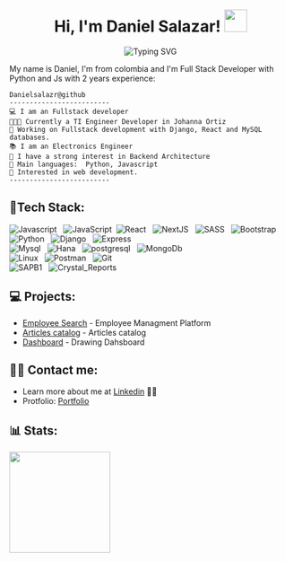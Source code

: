 <div>
<h1 align="center">
  Hi, I'm Daniel Salazar!
  <img src="https://media.giphy.com/media/hvRJCLFzcasrR4ia7z/giphy.gif" width="40">
</h1>
<p align="center" >
<img src="https://readme-typing-svg.demolab.com?font=Fira+Code&duration=4996&pause=1000&center=true&vCenter=true&lines=FullStack+Python - JS+Developer;Django+%7C+React+%7C+Express;Always+keep+learning+new+things" align='center' alt="Typing SVG" />
</p>

<div>

  <p>My name is Daniel, I'm from colombia and I'm Full Stack Developer with Python and Js with 2 years experience:</p>
  
```
Danielsalazr@github
-------------------------
💻 I am an Fullstack developer 
👨🏽‍💻 Currently a TI Engineer Developer in Johanna Ortiz
🔭 Working on Fullstack development with Django, React and MySQL databases.
📚 I am an Electronics Engineer
📝 I have a strong interest in Backend Architecture
🌟 Main languages:  Python, Javascript
🚩 Interested in web development.
-------------------------
```

</div>

<!-- ## Hi there 👋 -->


<!-- ## 🎯 Strong Skills: -->
## 💼Tech Stack:
<!-- <p align="center"> -->

![Javascript](https://img.shields.io/badge/JavaScript-F7DF1E?style=for-the-badge&logo=javascript&logoColor=black&style=flat)&nbsp;&nbsp;
![JavaScript](https://img.shields.io/badge/-JavaScript-05122A?style=flat&logo=javascript)&nbsp;
![React](https://img.shields.io/badge/React-20232A?style=for-the-badge&logo=react&logoColor=61DAFB&style=flat)&nbsp;&nbsp;
![NextJS](https://img.shields.io/badge/Next-black?style=for-the-badge&logo=next.js&logoColor=white&style=flat)&nbsp;&nbsp;
![SASS](https://img.shields.io/badge/Sass-CC6699?style=for-the-badge&logo=sass&logoColor=white&style=flat)&nbsp;&nbsp;
![Bootstrap](https://img.shields.io/badge/Bootstrap-563D7C?style=for-the-badge&logo=bootstrap&logoColor=white&style=flat)&nbsp;&nbsp;\
![Python](https://img.shields.io/badge/Python-14354C?style=for-the-badge&logo=python&logoColor=white&style=flat)&nbsp;&nbsp;
![Django](https://img.shields.io/badge/Django-092E20?style=for-the-badge&logo=django&logoColor=white&style=flat)&nbsp;&nbsp;
![Express](https://img.shields.io/badge/Express.js-404D59?style=for-the-badge&style=flat)&nbsp;&nbsp;\
![Mysql](https://img.shields.io/badge/MySQL-005C84?style=for-the-badge&logo=mysql&logoColor=white&style=flat)&nbsp;&nbsp;
![Hana](https://img.shields.io/badge/HanaDB-0FAAFF?style=for-the-badge&logo=sap&logoColor=white&style=flat)&nbsp;&nbsp;
![postgresql](https://img.shields.io/badge/PostgreSQL-316192?style=for-the-badge&logo=postgresql&logoColor=white&style=flat)&nbsp;&nbsp;
![MongoDb](https://img.shields.io/badge/MongoDB-4EA94B?style=for-the-badge&logo=mongodb&logoColor=white&style=flat)&nbsp;&nbsp;\
![Linux](https://img.shields.io/badge/Linux-FCC624?style=for-the-badge&logo=linux&logoColor=black&style=flat)&nbsp;&nbsp;
![Postman](https://img.shields.io/badge/Postman-FF6C37?style=for-the-badge&logo=Postman&logoColor=white&style=flat)&nbsp;&nbsp;
![Git](https://img.shields.io/badge/Git-F05032?style=for-the-badge&logo=git&logoColor=white&style=flat)&nbsp;&nbsp;\
![SAPB1](https://img.shields.io/badge/SAP_B1-0FAAFF?style=for-the-badge&logo=sap&logoColor=white&style=flat)&nbsp;&nbsp;
![Crystal_Reports](https://img.shields.io/badge/Crystal_Reports-0FAAFF?style=for-the-badge&logo=sap&logoColor=white&style=flat)&nbsp;&nbsp;
<!-- </p> -->


## 💻 Projects:

- [Employee Search](http://www.sicla.lat:8002/) - Employee Managment Platform
- [Articles catalog](http://www.sicla.lat:8004/) - Articles catalog
- [Dashboard](http://www.sicla.lat:8006/) - Drawing Dahsboard
<!-- - [NodeJs](https://nodejs.org/en/) - Server Environment -->

## 🤝🏻 Contact me:

- Learn more about me at <a href="https://www.linkedin.com/in/danielsalazr/">Linkedin</a> 👨‍💼
- Protfolio: <a href="http://sicla.lat/">Portfolio</a>

<!-- ## 📊 Some of my stats are: -->

## 📊 Stats:

<a href="https://github.com/AVS1508">
<!--   <img height="180em" src="https://github-readme-stats.vercel.app/api?username=danielsalazr&theme=buefy&show_icons=true" /> -->
  <img height="180em" src="https://github-readme-stats.vercel.app/api/top-langs/?username=danielsalazr&theme=buefy&layout=compact" />
</a>

<!--
* Currently working for [@splitio](https://github.com/splitio) as a Staff SRE
* I have a [YouTube channel](https://youtube.com/peladonerd) (in Spanish) about SRE technologies like Docker and Kubernetes.
* I offer consulting hours, you can find a slot [here](https://peladonerd.as.me)

## Skills

* Using Kubernetes in Production since 2016
* AWS, Terraform, Docker, all the cloud stuff :) 
* Critical thinking, decision-making and problem solving skills
* Some Python coding
* Special skills and experience in fast growing startups.

## Contact

Find all of my socials and resume in my [website](https://fredrikson.com.ar)


**danielsalazr/danielsalazr** is a ✨ _special_ ✨ repository because its `README.md` (this file) appears on your GitHub profile.

I am a software Engineer who is passionate about technology, languages and culture. Some technologies I enjoy working include Python and JavaScript, I also strengthen myself professionally with the practice of a robust framework such as Django and FastAPI.

- 🚀 My favorite study plataform is Platzi💚.
- 💬 Ask me about whatever you want. I am interested in helping and sharing.
- 🌱 I´m currently learning Python with FastAPI to enhance my Backend skills.
- 📊 My growth never stops because I apply the continuous improvement method in both professional and personal.

## 🚀 Proyects:

- [Platzi Master Project](https://github.com/Platzi-Master-C8/gethired-jobplacement-ratings-backend "Jobplacement Ratings")

## 🎯 Some Technologies I use:
<p align="center">


<img src="https://img.shields.io/badge/Linux-FCC624?style=for-the-badge&logo=linux&logoColor=black" alt="Linux">&nbsp;&nbsp;
<img src="https://img.shields.io/badge/Python-3776AB?style=for-the-badge&logo=python&logoColor=white" alt="Python">&nbsp;&nbsp;
<img src="https://img.shields.io/badge/Django-092E20?style=for-the-badge&logo=django&logoColor=green" alt="Django">&nbsp;&nbsp;
<img src="https://img.shields.io/badge/fastapi-109989?style=for-the-badge&logo=FASTAPI&logoColor=white" alt="FastAPI">&nbsp;&nbsp;
<img src="https://img.shields.io/badge/PostgreSQL-316192?style=for-the-badge&logo=postgresql&logoColor=white" alt="postgresql">&nbsp;&nbsp;
<img src="https://img.shields.io/badge/Amazon_AWS-FF9900?style=for-the-badge&logo=amazonaws&logoColor=white" alt="AWS">&nbsp;&nbsp;
<img src="https://img.shields.io/badge/Postman-FF6C37?style=for-the-badge&logo=Postman&logoColor=white" alt="Postman">&nbsp;&nbsp;
<img src="https://img.shields.io/badge/Git-F05032?style=for-the-badge&logo=git&logoColor=white" alt="Git">&nbsp;&nbsp;
<img src="https://img.shields.io/badge/GitHub-100000?style=for-the-badge&logo=github&logoColor=white" alt="GitHub">&nbsp;&nbsp;
<img src="https://img.shields.io/badge/Heroku-430098?style=for-the-badge&logo=heroku&logoColor=white" alt="Heroku">&nbsp;&nbsp;

</p>

##  Find me around the web:
- Posting tips on <a href="https://twitter.com/javieramayapat">Twitter</a>
- Learn more about me at <a href="https://www.linkedin.com/in/javieramayapat/">Linkedin</a> 👨‍💼

## 📊 Some of my stats are:

<a href="https://github.com/AVS1508">
  <img height="180em" src="https://github-readme-stats.vercel.app/api?username=javieramayapat&theme=buefy&show_icons=true" />
  <img height="180em" src="https://github-readme-stats.vercel.app/api/top-langs/?username=javieramayapat&theme=buefy&layout=compact" />
</a>


Here are some ideas to get you started:

- 🔭 I’m currently working on ...
- 🌱 I’m currently learning ...
- 👯 I’m looking to collaborate on ...
- 🤔 I’m looking for help with ...
- 💬 Ask me about ...
- 📫 How to reach me: ...
- 😄 Pronouns: ...
- ⚡ Fun fact: ...
-->


